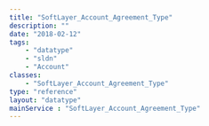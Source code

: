 ```yaml
---
title: "SoftLayer_Account_Agreement_Type"
description: ""
date: "2018-02-12"
tags:
    - "datatype"
    - "sldn"
    - "Account"
classes:
    - "SoftLayer_Account_Agreement_Type"
type: "reference"
layout: "datatype"
mainService : "SoftLayer_Account_Agreement_Type"
---
```

